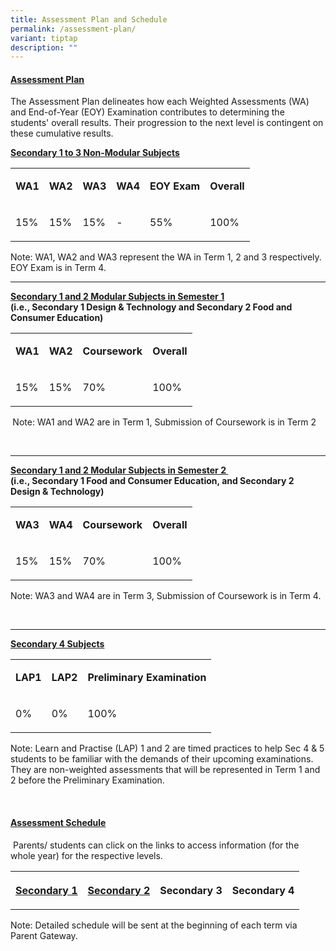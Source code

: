 ```yaml
---
title: Assessment Plan and Schedule
permalink: /assessment-plan/
variant: tiptap
description: ""
---
```

<h4><strong><u>Assessment Plan</u></strong></h4>
<p>The Assessment Plan delineates how each Weighted Assessments (WA) and
End-of-Year (EOY) Examination contributes to determining the students'
overall results. Their progression to the next level is contingent on these
cumulative results.</p>
<p><strong><u>Secondary 1 to 3 Non-Modular Subjects</u></strong>
</p>
<table style="minWidth: 150px">
<colgroup>
<col>
<col>
<col>
<col>
<col>
<col>
</colgroup>
<tbody>
<tr>
<td rowspan="1" colspan="1">
<p><strong>WA1</strong>
</p>
</td>
<td rowspan="1" colspan="1">
<p><strong>WA2</strong>
</p>
</td>
<td rowspan="1" colspan="1">
<p><strong>WA3</strong>
</p>
</td>
<td rowspan="1" colspan="1">
<p><strong>WA4</strong>
</p>
</td>
<td rowspan="1" colspan="1">
<p><strong>EOY Exam</strong>
</p>
</td>
<td rowspan="1" colspan="1">
<p><strong>Overall</strong>
</p>
</td>
</tr>
<tr>
<td rowspan="1" colspan="1">
<p>15%</p>
</td>
<td rowspan="1" colspan="1">
<p>15%</p>
</td>
<td rowspan="1" colspan="1">
<p>15%</p>
</td>
<td rowspan="1" colspan="1">
<p>-</p>
</td>
<td rowspan="1" colspan="1">
<p>55%</p>
</td>
<td rowspan="1" colspan="1">
<p>100%</p>
</td>
</tr>
</tbody>
</table>
<p>Note: WA1, WA2 and WA3 represent the WA in Term 1, 2 and 3 respectively.
EOY Exam is in Term 4.</p>
<hr>
<p><strong><u>Secondary 1 and 2 Modular Subjects in Semester 1</u>&nbsp;</strong>
<br><strong>(i.e., Secondary 1 Design &amp; Technology and Secondary 2 Food and Consumer Education)</strong>
</p>
<table style="minWidth: 100px">
<colgroup>
<col>
<col>
<col>
<col>
</colgroup>
<tbody>
<tr>
<td rowspan="1" colspan="1">
<p><strong>WA1</strong>
</p>
</td>
<td rowspan="1" colspan="1">
<p><strong>WA2</strong>
</p>
</td>
<td rowspan="1" colspan="1">
<p><strong>Coursework</strong>
</p>
</td>
<td rowspan="1" colspan="1">
<p><strong>Overall</strong>
</p>
</td>
</tr>
<tr>
<td rowspan="1" colspan="1">
<p>15%</p>
</td>
<td rowspan="1" colspan="1">
<p>15%</p>
</td>
<td rowspan="1" colspan="1">
<p>70%</p>
</td>
<td rowspan="1" colspan="1">
<p>100%</p>
</td>
</tr>
</tbody>
</table>
<p><strong><em>&nbsp;</em></strong>Note: WA1 and WA2 are in Term 1, Submission
of Coursework is in Term 2</p>
<p><strong>&nbsp;</strong>
</p>
<hr>
<p><strong><u>Secondary 1 and 2 Modular Subjects in Semester 2&nbsp;</u></strong>
<br><strong>(i.e., Secondary 1 Food and Consumer Education, and Secondary 2 Design &amp; Technology)</strong>
</p>
<table style="minWidth: 100px">
<colgroup>
<col>
<col>
<col>
<col>
</colgroup>
<tbody>
<tr>
<td rowspan="1" colspan="1">
<p><strong>WA3</strong>
</p>
</td>
<td rowspan="1" colspan="1">
<p><strong>WA4</strong>
</p>
</td>
<td rowspan="1" colspan="1">
<p><strong>Coursework</strong>
</p>
</td>
<td rowspan="1" colspan="1">
<p><strong>Overall</strong>
</p>
</td>
</tr>
<tr>
<td rowspan="1" colspan="1">
<p>15%</p>
</td>
<td rowspan="1" colspan="1">
<p>15%</p>
</td>
<td rowspan="1" colspan="1">
<p>70%</p>
</td>
<td rowspan="1" colspan="1">
<p>100%</p>
</td>
</tr>
</tbody>
</table>
<p>Note: WA3 and WA4 are in Term 3, Submission of Coursework is in Term 4.</p>
<p><strong>&nbsp;</strong>
</p>
<hr>
<p><strong><u>Secondary 4 Subjects</u></strong>
</p>
<table style="minWidth: 75px">
<colgroup>
<col>
<col>
<col>
</colgroup>
<tbody>
<tr>
<td rowspan="1" colspan="1">
<p><strong>LAP1</strong>
</p>
</td>
<td rowspan="1" colspan="1">
<p><strong>LAP2</strong>
</p>
</td>
<td rowspan="1" colspan="1">
<p><strong>Preliminary Examination</strong>
</p>
</td>
</tr>
<tr>
<td rowspan="1" colspan="1">
<p>0%</p>
</td>
<td rowspan="1" colspan="1">
<p>0%</p>
</td>
<td rowspan="1" colspan="1">
<p>100%</p>
</td>
</tr>
</tbody>
</table>
<p>Note: Learn and Practise (LAP) 1 and 2 are timed practices to help Sec
4 &amp; 5 students to be familiar with the demands of their upcoming examinations.
They are non-weighted assessments that will be represented in Term 1 and
2 before the Preliminary Examination.&nbsp;&nbsp;</p>
<p><em>&nbsp;</em>
</p>
<h4><strong><u>Assessment Schedule</u></strong></h4>
<p>&nbsp;Parents/ students can click on the links to access information (for
the whole year) for the respective levels.</p>
<table style="minWidth: 100px">
<colgroup>
<col>
<col>
<col>
<col>
</colgroup>
<tbody>
<tr>
<th rowspan="1" colspan="1">
<p><a href="/s1-assess-schedule/" rel="noopener nofollow" target="_blank">Secondary 1</a>
</p>
</th>
<th rowspan="1" colspan="1">
<p><a href="/files/Assessment/Sec_1_SBA_Schedule_2025_Updated_19_Jan.pdf" rel="noopener nofollow" target="_blank">Secondary 2</a>
</p>
</th>
<th rowspan="1" colspan="1">
<p>Secondary 3</p>
</th>
<th rowspan="1" colspan="1">
<p>Secondary 4</p>
</th>
</tr>
</tbody>
</table>
<p>Note: Detailed schedule will be sent at the beginning of each term via
Parent Gateway.</p>
<p></p>
